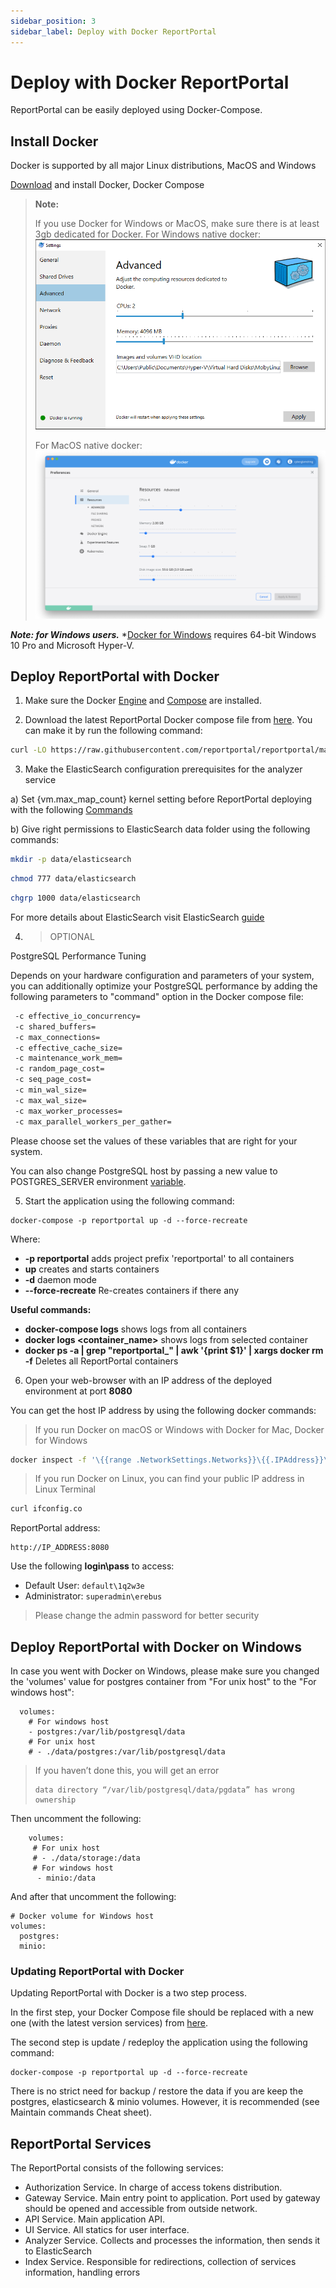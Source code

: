 ```yaml
---
sidebar_position: 3
sidebar_label: Deploy with Docker ReportPortal
---
```


# Deploy with Docker ReportPortal

ReportPortal can be easily deployed using Docker-Compose. 

## Install Docker

Docker is supported by all major Linux distributions, MacOS and Windows

[Download](https://www.docker.com/get-started) and install Docker, Docker Compose


> **Note:**
> 
> If you use Docker for Windows or MacOS, make sure there is at least 3gb dedicated for Docker.
> For Windows native docker:
> ![Image](img/docker_config_win.png)
> 
> For MacOS native docker:
> ![Image](img/docker_config_macos_new.png)


***Note: for Windows users.***
*[Docker for Windows](https://docs.docker.com/docker-for-windows/) requires 64-bit Windows 10 Pro and Microsoft Hyper-V. 


## Deploy ReportPortal with Docker

1) Make sure the Docker [Engine](https://docs.docker.com/engine/install/) and [Compose](https://docs.docker.com/compose/install/) are installed.

2) Download the latest ReportPortal Docker compose file from [here](<https://github.com/reportportal/reportportal/blob/master/docker-compose.yml>). You can make it by run the following command: 

  ```Bash
curl -LO https://raw.githubusercontent.com/reportportal/reportportal/master/docker-compose.yml
  ```

3) Make the ElasticSearch configuration prerequisites for the analyzer service

a) Set {vm.max_map_count} kernel setting before ReportPortal deploying with the following [Commands](https://www.elastic.co/guide/en/elasticsearch/reference/7.10/docker.html#docker-cli-run-prod-mode)

b) Give right permissions to ElasticSearch data folder using the following commands:

```Bash
mkdir -p data/elasticsearch
``` 

```Bash
chmod 777 data/elasticsearch
``` 

```Bash
chgrp 1000 data/elasticsearch
``` 

For more details about ElasticSearch visit ElasticSearch [guide](https://www.elastic.co/guide/en/elasticsearch/reference/7.10/docker.html#_notes_for_production_use_and_defaults)

4) > OPTIONAL

PostgreSQL Performance Tuning

Depends on your hardware configuration and parameters of your system, you can additionally optimize your PostgreSQL performance by adding the following parameters to "command" option in the Docker compose file:

```Bash
 -c effective_io_concurrency=
 -c shared_buffers=
 -c max_connections=
 -c effective_cache_size=
 -c maintenance_work_mem=
 -c random_page_cost=
 -c seq_page_cost= 
 -c min_wal_size= 
 -c max_wal_size=
 -c max_worker_processes=
 -c max_parallel_workers_per_gather=
``` 

Please choose set the values of these variables that are right for your system.

You can also change PostgreSQL host by passing a new value to POSTGRES_SERVER environment [variable](https://reportportal.io/docs/Additional-configuration-parameters). 

5) Start the application using the following command:

```Shell
docker-compose -p reportportal up -d --force-recreate
``` 
Where:
- **-p reportportal** adds project prefix 'reportportal' to all containers
- **up** creates and starts containers
- **-d** daemon mode
- **--force-recreate** Re-creates containers if there any

**Useful commands:**
- **docker-compose logs** shows logs from all containers
- **docker logs &lt;container_name&gt;** shows logs from selected container
- **docker ps -a | grep "reportportal_" | awk '{print $1}' | xargs docker rm -f** Deletes all ReportPortal containers

6) Open your web-browser with an IP address of the deployed environment at port **8080**

You can get the host IP address by using the following docker commands:  

> If you run Docker on macOS or Windows with Docker for Mac, Docker for Windows  

```Bash
docker inspect -f '\{{range .NetworkSettings.Networks}}\{{.IPAddress}}\{{end}}' CONTAINER_ID_OR_NAME
```

> If you run Docker on Linux, you can find your public IP address in Linux Terminal

```Bash
curl ifconfig.co
```

ReportPortal address:  
```
http://IP_ADDRESS:8080
```

Use the following **login\pass** to access: 
* Default User: `default\1q2w3e`
* Administrator: `superadmin\erebus`

> Please change the admin password for better security


## Deploy ReportPortal with Docker on Windows

In case you went with Docker on Windows, please make sure you changed the 'volumes' value for postgres container from "For unix host" to the "For windows host":  

```Shell
  volumes:
    # For windows host
    - postgres:/var/lib/postgresql/data
    # For unix host
    # - ./data/postgres:/var/lib/postgresql/data
``` 

> If you haven’t done this, you will get an error
> 
> ```Shell
> data directory “/var/lib/postgresql/data/pgdata” has wrong ownership
> ``` 

Then uncomment the following:

```Shell
    volumes:
     # For unix host
     # - ./data/storage:/data 
     # For windows host
      - minio:/data
 ```
 
And after that uncomment the following:  

```Shell
# Docker volume for Windows host
volumes:
  postgres:
  minio:
``` 


### Updating ReportPortal with Docker

Updating ReportPortal with Docker is a two step process.  

In the first step, your Docker Compose file should be replaced with a new one (with the latest version services) from [here](<https://github.com/reportportal/reportportal/blob/master/docker-compose.yml>).

The second step is update / redeploy the application using the following command:  

```Shell
docker-compose -p reportportal up -d --force-recreate
``` 

There is no strict need for backup / restore the data if you are keep the postgres, elasticsearch & minio volumes. However, it is recommended (see Maintain commands Cheat sheet).  


## ReportPortal Services

The ReportPortal consists of the following services:

- Authorization Service. In charge of access tokens distribution.
- Gateway Service. Main entry point to application. Port used by gateway should be opened and accessible from outside network.
- API Service. Main application API.
- UI Service. All statics for user interface.
- Analyzer Service. Collects and processes the information, then sends it to ElasticSearch
- Index Service. Responsible for redirections, collection of services information, handling errors

